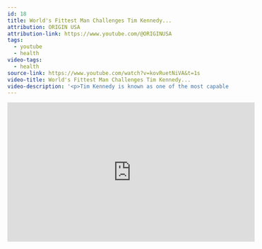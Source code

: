 ```yaml
---
id: 18
title: World's Fittest Man Challenges Tim Kennedy...
attribution: ORIGIN USA
attribution-link: https://www.youtube.com/@ORIGINUSA
tags:
  - youtube
  - health
video-tags:
  - health
source-link: https://www.youtube.com/watch?v=kovRuetNiVA&t=1s
video-title: World's Fittest Man Challenges Tim Kennedy...
video-description: '<p>Tim Kennedy is known as one of the most capable humans on Earth. But what happens when the World&#39;s Fittest Man, Crossfit Champion Jason Khalipa, challenges him to a battle of fitness, grappling, and shooting? May the best man win. </p><p>Origin Website: <a href="https://originusa.com/?utm_source=youtube&amp;utm_medium=product_shelf">https://originusa.com/</a> </p><p>Train Hard App: <a href="https://www.youtube.com/redirect?event=video_description&amp;redir_token=QUFFLUhqbjVldFVCU1dIMFg5TFRzY2Rnc1BlcUxBMHlXUXxBQ3Jtc0tuYWFGVF8wT3dyZGppT1FJOTVRZHAtWkg2bHZGOG83bnlaVlpGY2JDU1RwOVZCa3JQajRzNUpMZEpSZmR1R1d3OHNZelprQ3NnaFF6dWdfVWVZT3pFMVhteGVQUmFCaWdGNHhmMC12Nzh0d0dPMWt5RQ&amp;q=https%3A%2F%2Fwww.th.fit%2F&amp;v=kovRuetNiVA">https://www.th.fit</a> Khalipa&#39;s Socials:Instagram:   <a href="https://www.youtube.com/redirect?event=video_description&amp;redir_token=QUFFLUhqbmFtMzlscEgtSXJDRnBBV2wwWXJ1R3V5ZVRod3xBQ3Jtc0tuT2RVYWZST241Y2ZlcWthSVM2eXVqZzJ2cXk5a0ZyZ3VrNWRvV2dDRV9fMjRWWDlsT1puWVNNSWMyZHBwNXJfTjVfRlVVLVNzaFlrZWotbWtQdTN5aE13eHoyRjZnZjNHejZNenFITVR2WmxZSUJ6UQ&amp;q=https%3A%2F%2Fwww.instagram.com%2Fjasonkhalipa%2F&amp;v=kovRuetNiVA"><img src="https://www.gstatic.com/youtube/img/watch/social_media/instagram_1x.png" alt=""> / jasonkhalipa</a> Facebook:   <a href="https://www.youtube.com/redirect?event=video_description&amp;redir_token=QUFFLUhqa0NqblFDUlA3WURRUy0zeUF0WHpMUHBLZUFWUXxBQ3Jtc0tuSFpPUHJYMjRoUk5fM2c3UDlaTy10R2NPWU5DT3dNRXpVaEwxQm5GUW9Xd0tPZXB4eWlyek4wVkFyR3IwZEQ1RVgwN3poV1MxWDRXelpqSGRTdGhfc1pyT0QtdENuZXZRZlJ2c0hLdWdlczdwMmZIYw&amp;q=https%3A%2F%2Fwww.facebook.com%2Fjasonkhalipapage&amp;v=kovRuetNiVA"><img src="https://www.gstatic.com/youtube/img/watch/social_media/facebook_1x.png" alt=""> / jasonkhalipapage</a><br>YouTube:    <a href="https://www.youtube.com/channel/UCYvSTG_LKewWwHzplu8BFaw"><img src="https://www.gstatic.com/youtube/img/watch/yt_favicon.png" alt=""> / @jasonkhalipa</a>   </p><p>Kennedy&#39;s Socials: Instagram:   <a href="https://www.youtube.com/redirect?event=video_description&amp;redir_token=QUFFLUhqbVVtT202T3Qzc3NaR2VkbGFweUF0enJQNWNDQXxBQ3Jtc0tudWljaWVOblVEcDlKOWZLcnhfY20xLTJsUkdBMGlsX2ZZaXBHUjRkTnc1enhtY0owZGg2bXdJNkF1dGdUdWdOcnVISFE0S1VnSlEwb3oyWnRUbV9oU3M5NE5DUnNzZGU4bk43WGlIZGozb1Q2VnVEdw&amp;q=https%3A%2F%2Fwww.instagram.com%2Ftimkennedymma%2F&amp;v=kovRuetNiVA"><img src="https://www.gstatic.com/youtube/img/watch/social_media/instagram_1x.png" alt=""> / timkennedymma</a><br>Facebook:   <a href="https://www.youtube.com/redirect?event=video_description&amp;redir_token=QUFFLUhqbWY2akZScDJBRGdpUlRwSFZfOEsybmpCUGtOUXxBQ3Jtc0tuRE1EUlgyeW1hUDRXSmJKdmlkME0tT0VyeDFiZ1VDQWY1NHJSbFJrNG5FbmVGOGRVNVVOQlBfQ2RhbGF6bzdhLWtVUzh6NW5ENHBVYWtSRDBiWlJfZXBzVkxOSW1pVWpZQW56V2ZNSTNjWmRvUElyUQ&amp;q=https%3A%2F%2Fwww.facebook.com%2FTimKennedyMMA&amp;v=kovRuetNiVA"><img src="https://www.gstatic.com/youtube/img/watch/social_media/facebook_1x.png" alt=""> / timkennedymma</a><br>YouTube:    <a href="https://www.youtube.com/channel/UC-gO6d2N_MiG5wVuL14okbg"><img src="https://www.gstatic.com/youtube/img/watch/yt_favicon.png" alt=""> / @timkennedymma</a>   </p><p>Follow Us: Instagram:   <a href="https://www.youtube.com/redirect?event=video_description&amp;redir_token=QUFFLUhqbURqdlNCdTFSenkwSTExMFpxMXVxUVR6TDdhd3xBQ3Jtc0tsRjVOcEZlYU1KOUNVNVNlTHJySlVJVE9pN0hpVGlhM2VoQ2dTcS1oMkU5U014Xzk2X09ibXJNcGJqdzV6elNwMGpvUEhZRUZlQjI3OE9pLTBkSF9iSjlRMllqbjNpYTJaalhjOVN2eUxlME1NejlESQ&amp;q=https%3A%2F%2Fwww.instagram.com%2Foriginusa%2F&amp;v=kovRuetNiVA"><img src="https://www.gstatic.com/youtube/img/watch/social_media/instagram_1x.png" alt=""> / originusa</a><br>TikTok:   <a href="https://www.youtube.com/redirect?event=video_description&amp;redir_token=QUFFLUhqazd1cTdrOVpwR3VJWTdDQ21yZFUzVUlFc3FlZ3xBQ3Jtc0ttWUJ5NVhMWUlnVnRPZDdnU3JKRHotVVA1c3lLWFJ1cXFJc2NLRDdWSUxUNzcxZzA5LVVDN3Q1VUxFSlBrQjdLcHFoOEo0dVN6aGRHWG5GMkdaS0NkejcxWGM3US1XVkVyNFNzN3hoWGlNRmhFSHJRaw&amp;q=https%3A%2F%2Fwww.tiktok.com%2F%40originusa&amp;v=kovRuetNiVA"><img src="https://www.gstatic.com/youtube/img/watch/social_media/tiktok_1x.png" alt=""> / originusa</a><br>Facebook:   <a href="https://www.youtube.com/redirect?event=video_description&amp;redir_token=QUFFLUhqbEc0SVVrVkJOSUhqWlJRNmNhX3RmZFBXVS1Sd3xBQ3Jtc0ttNkdRQWZhWXBIeGp1ekNPQUxobWZHc3BQVnFTZUdDa2wwQ3BwV3RRYlJ3M1MwdG1ZZ0QzSTZQSWRTZ01GNmpnbzVXdW1YZlVELTZ4Qzd4T3U2ZVJrTkhPc0djVFlnbV9zMkhfU3E1b3BiVnRjanNoUQ&amp;q=https%3A%2F%2Fwww.facebook.com%2Foriginbjj&amp;v=kovRuetNiVA"><img src="https://www.gstatic.com/youtube/img/watch/social_media/facebook_1x.png" alt=""> / originbjj</a>   </p><p>Thank you to our friends over atRoka: <a href="https://www.youtube.com/redirect?event=video_description&amp;redir_token=QUFFLUhqbllLRGRoMnE0bW05alFVamItUUhZelpUb1FCUXxBQ3Jtc0tuY0RjUm5XSzFoSm85RGp3SWNqQktRcVFkX3ctalhBOVNnaDQyS3E1bnBYcEQtMFpYMXBmbjFrMGotaUZJTVY3RXRSeXRlcHVLUi1qclJBaXZKaEFrTDlPdXNud2xKbkRVX0tKVGt0cTBCekxtUUtfdw&amp;q=https%3A%2F%2Fwww.roka.com%2F&amp;v=kovRuetNiVA">https://www.roka.com</a> Sheepdog Response: <a href="https://www.youtube.com/redirect?event=video_description&amp;redir_token=QUFFLUhqbXhyc0FVWldOU3htaFdYWlZudzMwWFVyVUR5Z3xBQ3Jtc0trVExUSG1rX2RfNXpGZmZuZ0VDWjYtVHg3R3Q4TE94bWdSQ3lQb3ZkY1hRSkxRQmRZNGRJelFobTZoX3RMVU1QenFRaEk1NWwxbzU1R2pEdk82YlAtUVZ0NUxxT1FzcmxsY0ZobGVDU3c4MjlkckRybw&amp;q=https%3A%2F%2Fsheepdogresponse.com%2F&amp;v=kovRuetNiVA">https://sheepdogresponse.com</a> Staccato: <a href="https://www.youtube.com/redirect?event=video_description&amp;redir_token=QUFFLUhqbEt2SGNtNXZjYTJiU1gtR0NZMHhEakoxWl9Nd3xBQ3Jtc0tteDZBUGdRRE13VTN5dWhCdmZyUklOeDhMRmp5OVdheGJvc3hvQ1Y4WktvdEFtRG1KS0RfWU81ZTJuSkI2M0xSZVp4clhJcHFEY2gtdzRucEk2Ukl3VWpkZWJLVEJkSzBpdFVDUWV1ZmdaLXFKQy1XWQ&amp;q=https%3A%2F%2Fstaccato2011.com%2F&amp;v=kovRuetNiVA">https://staccato2011.com</a> </p><p>Chapters:<a href="https://www.youtube.com/watch?v=kovRuetNiVA&amp;t=0s">0:00</a> Introduction <a href="https://www.youtube.com/watch?v=kovRuetNiVA&amp;t=84s">1:24</a> Fitness Challenge<a href="https://www.youtube.com/watch?v=kovRuetNiVA&amp;t=352s">5:52</a> Grappling Challenge<a href="https://www.youtube.com/watch?v=kovRuetNiVA&amp;t=712s">11:52</a> Origin<a href="https://www.youtube.com/watch?v=kovRuetNiVA&amp;t=737s">12:17</a> Shooting Challenge<a href="https://www.youtube.com/watch?v=kovRuetNiVA&amp;t=1176s">19:36</a> Conclusion</p>'
---
```


<iframe width="560" height="315" src="https://www.youtube-nocookie.com/embed/kovRuetNiVA?si=9VMbjbrMDNRMG1Rl" title="YouTube video player" frameborder="0" allow="accelerometer; autoplay; clipboard-write; encrypted-media; gyroscope; picture-in-picture; web-share" referrerpolicy="strict-origin-when-cross-origin" allowfullscreen></iframe>
